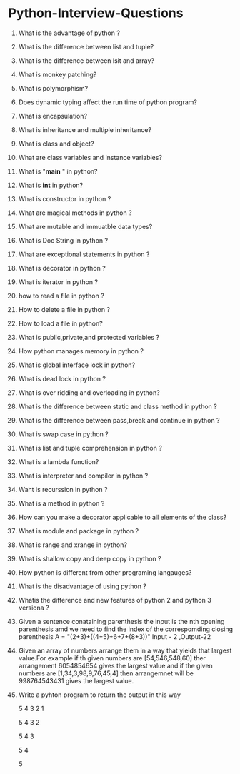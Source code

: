 # Python-Interview-Questions
1.  What is the advantage of python ?
2.  What is the difference between list and tuple?
3.  What is the difference between lsit and array?
4.  What is monkey patching?
5.  What is polymorphism?
6.  Does dynamic typing affect the run time of python program?
7.  What is encapsulation?
8.  What is inheritance and multiple inheritance?
9.  What is class and object?
10.  What are class variables and instance variables?
11.  What is "__main__ " in python?
12.  What is __int__ in python?
13.  What is constructor in python ?
14.  What are magical methods in python ?
15.  What are mutable and immuatble data types?
16.  What is Doc String in python ?
17.  What are exceptional statements in python ?
18.  What is decorator in python ?
19.  What is iterator in python ?
20.  how to read a file in python ?
21.  How to delete a file in python ?
22.  How to load a file in python?
23.  What is public,private,and protected  variables ?
24.  How python manages memory in python ?
25.  What is global interface lock  in python?
26.  What is dead lock in python ?
27.  What is over ridding and overloading in python?
28.  What is the difference between static and class method in python ?
29.  What is the difference between pass,break and continue in python ?
30.  What is swap case in python ?
31.  What is list and tuple comprehension in python ?
32.  What is a lambda function?
33.  What is interpreter and compiler in python ?
34.  Waht is recurssion in python ?
35.  What is a method in python ?
36.  How can you make a decorator applicable to all elements of the class?
37.  What is module and package in python ?
38.  What is range and xrange in python?
39.  What is shallow copy and deep copy in python ?
40.  How python is different from other programing langauges?
41.  What is the disadvantage of using python ?
42.  Whatis the difference and new features of python 2 and python 3 versiona ?
43.  Given a sentence conataining parenthesis the input is the nth opening parenthesis amd we need to find the index of the correspomding closing parenthesis A = "(2+3)+((4+5)+6+7+(8+3))" Input - 2 ,Output-22
44.  Given an array of numbers  arrange them in a way that yields that largest value.For example if th given  numbers are [54,546,548,60] ther arrangement 6054854654 gives the largest value and if the given numbers are [1,34,3,98,9,76,45,4] then arrangemnet will be 998764543431 gives the largest value.
45. Write a pyhton program to return the output in this way

     5 4 3 2 1
    
    5 4 3 2
    
    5 4 3
    
    5 4
    
    5




 
